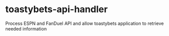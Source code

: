 # toastybets-api-handler
 Process ESPN and FanDuel API and allow toastybets application to retrieve needed information
